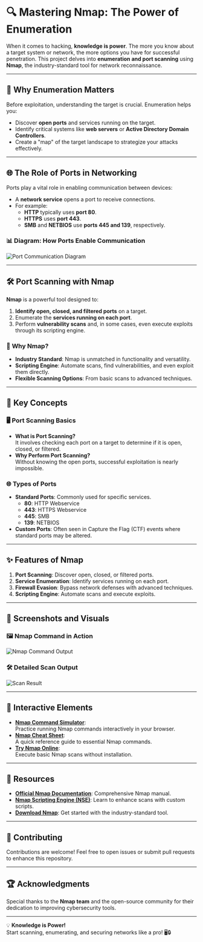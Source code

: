 # 🔍 **Mastering Nmap: The Power of Enumeration**

When it comes to hacking, **knowledge is power**. The more you know about a target system or network, the more options you have for successful penetration. This project delves into **enumeration and port scanning** using **Nmap**, the industry-standard tool for network reconnaissance.

---

## 🚀 **Why Enumeration Matters**

Before exploitation, understanding the target is crucial. Enumeration helps you:
- Discover **open ports** and services running on the target.
- Identify critical systems like **web servers** or **Active Directory Domain Controllers**.
- Create a "map" of the target landscape to strategize your attacks effectively.

---

## 🌐 **The Role of Ports in Networking**

Ports play a vital role in enabling communication between devices:
- A **network service** opens a port to receive connections.
- For example:
  - **HTTP** typically uses **port 80**.
  - **HTTPS** uses **port 443**.
  - **SMB** and **NETBIOS** use **ports 445 and 139**, respectively.

### 📊 **Diagram: How Ports Enable Communication**
![Port Communication Diagram](https://via.placeholder.com/800x400.png)

---

## 🛠️ **Port Scanning with Nmap**

**Nmap** is a powerful tool designed to:
1. **Identify open, closed, and filtered ports** on a target.
2. Enumerate the **services running on each port**.
3. Perform **vulnerability scans** and, in some cases, even execute exploits through its scripting engine.

### 🔑 **Why Nmap?**
- **Industry Standard**: Nmap is unmatched in functionality and versatility.
- **Scripting Engine**: Automate scans, find vulnerabilities, and even exploit them directly.
- **Flexible Scanning Options**: From basic scans to advanced techniques.

---

## 📘 **Key Concepts**
### 🖥️ **Port Scanning Basics**
- **What is Port Scanning?**  
  It involves checking each port on a target to determine if it is open, closed, or filtered.  
- **Why Perform Port Scanning?**  
  Without knowing the open ports, successful exploitation is nearly impossible.

### 🌐 **Types of Ports**
- **Standard Ports**: Commonly used for specific services.
  - **80**: HTTP Webservice
  - **443**: HTTPS Webservice
  - **445**: SMB
  - **139**: NETBIOS  
- **Custom Ports**: Often seen in Capture the Flag (CTF) events where standard ports may be altered.

---

## ✨ **Features of Nmap**
1. **Port Scanning**: Discover open, closed, or filtered ports.
2. **Service Enumeration**: Identify services running on each port.
3. **Firewall Evasion**: Bypass network defenses with advanced techniques.
4. **Scripting Engine**: Automate scans and execute exploits.

---

## 📸 **Screenshots and Visuals**
### 🖼️ **Nmap Command in Action**
![Nmap Command Output](https://via.placeholder.com/800x400.png)

### 🛠️ **Detailed Scan Output**
![Scan Result](https://via.placeholder.com/800x400.png)

---

## 🎨 **Interactive Elements**
- **[Nmap Command Simulator](#)**:  
  Practice running Nmap commands interactively in your browser.
- **[Nmap Cheat Sheet](https://nmap.org/book/toc.html)**:  
  A quick reference guide to essential Nmap commands.
- **[Try Nmap Online](https://nmap.online/)**:  
  Execute basic Nmap scans without installation.

---

## 📝 **Resources**
- **[Official Nmap Documentation](https://nmap.org/docs/)**: Comprehensive Nmap manual.
- **[Nmap Scripting Engine (NSE)](https://nmap.org/nsedoc/)**: Learn to enhance scans with custom scripts.
- **[Download Nmap](https://nmap.org/download.html)**: Get started with the industry-standard tool.

---

## 🤝 **Contributing**
Contributions are welcome! Feel free to open issues or submit pull requests to enhance this repository.

---

## 🏆 **Acknowledgments**
Special thanks to the **Nmap team** and the open-source community for their dedication to improving cybersecurity tools.

---

💡 **Knowledge is Power!**  
Start scanning, enumerating, and securing networks like a pro! 🖥️🔒
